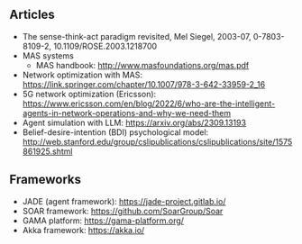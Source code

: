 ## Articles
- The sense-think-act paradigm revisited, Mel Siegel, 2003-07, 0-7803-8109-2, 10.1109/ROSE.2003.1218700
- MAS systems
  - MAS handbook: http://www.masfoundations.org/mas.pdf
- Network optimization with MAS: https://link.springer.com/chapter/10.1007/978-3-642-33959-2_16
- 5G network optimization (Ericsson): https://www.ericsson.com/en/blog/2022/6/who-are-the-intelligent-agents-in-network-operations-and-why-we-need-them
- Agent simulation with LLM: https://arxiv.org/abs/2309.13193
- Belief-desire-intention (BDI) psychological model: http://web.stanford.edu/group/cslipublications/cslipublications/site/1575861925.shtml

## Frameworks
- JADE (agent framework): https://jade-project.gitlab.io/
- SOAR framework: https://github.com/SoarGroup/Soar
- GAMA platform: https://gama-platform.org/
- Akka framework: https://akka.io/